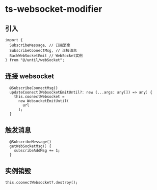 # ts-websocket-modifier

## 引入

```
import {
  SubscribeMessage, // 订阅消息
  SubscribeCoonectMsg, // 连接消息
  BackWebSocketEmit // WebSocket实例
} from "@/until/webSocket";
```

## 连接 websocket
```
  @SubscribeCoonectMsg()
  updateCoonect(WebsocketEmitUntil?: new (...args: any[]) => any) {
    this.coonectWebsocket =
      new WebsocketEmitUntil(
        url
      );
  }
```

## 触发消息
```
  @SubscribeMessage()
  getWebSocketMsg() {
    subscribeAddMsg += 1;
  }
```
## 实例销毁

```
this.coonectWebsocket?.destroy();
```